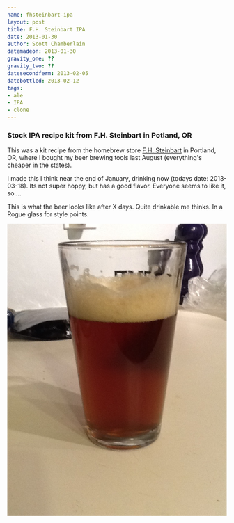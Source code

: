 ```yaml
---
name: fhsteinbart-ipa
layout: post
title: F.H. Steinbart IPA
date: 2013-01-30
author: Scott Chamberlain
datemadeon: 2013-01-30
gravity_one: ??
gravity_two: ??
datesecondferm: 2013-02-05
datebottled: 2013-02-12
tags: 
- ale
- IPA
- clone
---
```


### Stock IPA recipe kit from F.H. Steinbart in Potland, OR

This was a kit recipe from the homebrew store [F.H. Steinbart](http://www.fhsteinbart.com/) in Portland, OR, where I bought my beer brewing tools last August (everything's cheaper in the states). 

I made this I think near the end of January, drinking now (todays date: 2013-03-18). Its not super hoppy, but has a good flavor. Everyone seems to like it, so....

This is what the beer looks like after X days. Quite drinkable me thinks. In a Rogue glass for style points.

![mugshot](/assets/img/fhsteinbartIPA_mugshot.jpg)
